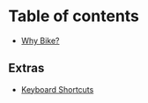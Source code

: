 # Table of contents

* [Why Bike?](README.md)

## Extras

* [Keyboard Shortcuts](extras/keyboard-shortcuts.md)
